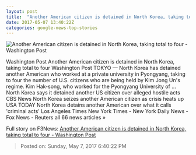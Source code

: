 ```yaml
---
layout: post
title:  "Another American citizen is detained in North Korea, taking total to four - Washington Post"
date: 2017-05-07 13:40:22Z
categories: google-news-top-stories
---
```


![Another American citizen is detained in North Korea, taking total to four - Washington Post](https://img.washingtonpost.com/rf/image_1484w/2010-2019/WashingtonPost/2017/05/07/Foreign/Images/Koreas_Tension_53468-1a2fa-4679.jpg)

Washington Post Another American citizen is detained in North Korea, taking total to four Washington Post TOKYO — North Korea has detained another American who worked at a private university in Pyongyang, taking to four the number of U.S. citizens who are being held by Kim Jong Un's regime. Kim Hak-song, who worked for the Pyongyang University of ... North Korea says it detained another US citizen over alleged hostile acts CBS News North Korea seizes another American citizen as crisis heats up USA TODAY North Korea detains another American over what it calls 'criminal acts' Los Angeles Times New York Times - New York Daily News - Fox News - Reuters all 66 news articles »


Full story on F3News: [Another American citizen is detained in North Korea, taking total to four - Washington Post](http://www.f3nws.com/n/rcRnXD)

> Posted on: Sunday, May 7, 2017 6:40:22 PM
